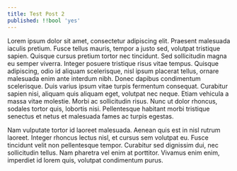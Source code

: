 ```yaml
---
title: Test Post 2
published: !!bool 'yes'
---
```

Lorem ipsum dolor sit amet, consectetur adipiscing elit. Praesent malesuada iaculis pretium. Fusce tellus mauris, tempor a justo sed, volutpat tristique sapien. Quisque cursus pretium tortor nec tincidunt. Sed sollicitudin magna eu semper viverra. Integer posuere tristique risus vitae tempus. Quisque adipiscing, odio id aliquam scelerisque, nisl ipsum placerat tellus, ornare malesuada enim ante interdum nibh. Donec dapibus condimentum scelerisque. Duis varius ipsum vitae turpis fermentum consequat. Curabitur sapien nisi, aliquam quis aliquam eget, volutpat nec neque. Etiam vehicula a massa vitae molestie. Morbi ac sollicitudin risus. Nunc ut dolor rhoncus, sodales tortor quis, lobortis nisi. Pellentesque habitant morbi tristique senectus et netus et malesuada fames ac turpis egestas.

Nam vulputate tortor id laoreet malesuada. Aenean quis est in nisl rutrum laoreet. Integer rhoncus lectus nisl, et cursus sem volutpat eu. Fusce tincidunt velit non pellentesque tempor. Curabitur sed dignissim dui, nec sollicitudin tellus. Nam pharetra vel enim at porttitor. Vivamus enim enim, imperdiet id lorem quis, volutpat condimentum purus.